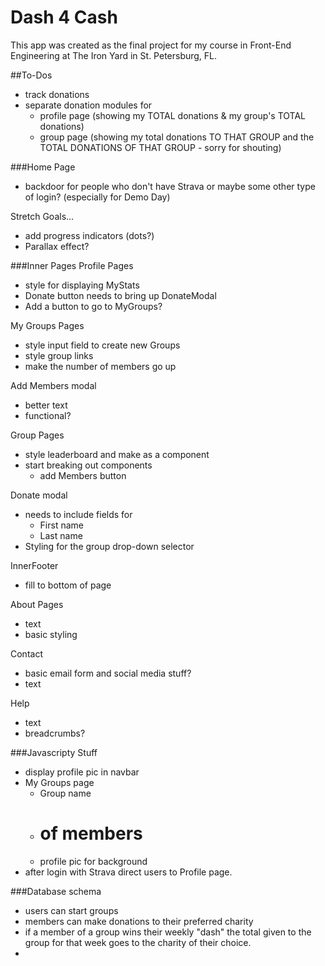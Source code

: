 # Dash 4 Cash
This app was created as the final project for my course in Front-End Engineering at The Iron Yard in St. Petersburg, FL.

##To-Dos
- track donations
- separate donation modules for
  - profile page (showing my TOTAL donations & my group's TOTAL donations)
  - group page (showing my total donations TO THAT GROUP and the TOTAL DONATIONS OF THAT GROUP - sorry for shouting)

###Home Page
- backdoor for people who don't have Strava or maybe some other type of login? (especially for Demo Day)

Stretch Goals...
- add progress indicators (dots?)
- Parallax effect?

###Inner Pages
Profile Pages
- style for displaying MyStats
- Donate button needs to bring up DonateModal
- Add a button to go to MyGroups?

My Groups Pages
- style input field to create new Groups
- style group links
- make the number of members go up

Add Members modal
- better text
- functional?

Group Pages
- style leaderboard and make as a component
- start breaking out components
  - add Members button

Donate modal
- needs to include fields for
  - First name
  - Last name
- Styling for the group drop-down selector

InnerFooter
- fill to bottom of page

About Pages
- text
- basic styling

Contact
- basic email form and social media stuff?
- text

Help
- text
- breadcrumbs?

###Javascripty Stuff
- display profile pic in navbar
- My Groups page
  - Group name
  - # of members
  - profile pic for background
- after login with Strava direct users to Profile page.



###Database schema
- users can start groups
- members can make donations to their preferred charity
- if a member of a group wins their weekly "dash" the total given to the group for that week goes to the charity of their choice.
-
